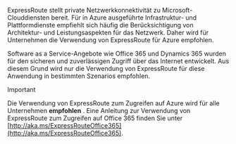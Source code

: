 ExpressRoute stellt private Netzwerkkonnektivität zu Microsoft-Clouddiensten bereit. Für in Azure ausgeführte Infrastruktur- und Plattformdienste empfiehlt sich häufig die Berücksichtigung von Architektur- und Leistungsaspekten für das Netzwerk. Daher wird für Unternehmen die Verwendung von ExpressRoute für Azure empfohlen.

Software as a Service-Angebote wie Office 365 und Dynamics 365 wurden für den sicheren und zuverlässigen Zugriff über das Internet entwickelt.  Aus diesem Grund wird nur die Verwendung von ExpressRoute für diese Anwendung in bestimmten Szenarios empfohlen.

> [!IMPORTANT]
> Die Verwendung von ExpressRoute zum Zugreifen auf Azure wird für alle Unternehmen **empfohlen** . Eine Anleitung zur Verwendung von ExpressRoute zum Zugreifen auf Office 365 finden Sie unter [http://aka.ms/ExpressRouteOffice365](http://aka.ms/ExpressRouteOffice365).
> 
> 



<!--HONumber=Nov16_HO2-->



